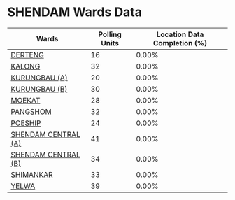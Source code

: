 
# SHENDAM Wards Data

| Wards | Polling Units | Location Data Completion (%) |
| ---- | ----- | ------- |
| [DERTENG](./wards/18569-derteng) | 16 | 0.00% |
| [KALONG](./wards/18570-kalong) | 32 | 0.00% |
| [KURUNGBAU (A)](./wards/18571-kurungbau-(a)) | 20 | 0.00% |
| [KURUNGBAU (B)](./wards/18572-kurungbau-(b)) | 30 | 0.00% |
| [MOEKAT](./wards/18573-moekat) | 28 | 0.00% |
| [PANGSHOM](./wards/18574-pangshom) | 32 | 0.00% |
| [POESHIP](./wards/18575-poeship) | 24 | 0.00% |
| [SHENDAM CENTRAL (A)](./wards/18576-shendam-central-(a)) | 41 | 0.00% |
| [SHENDAM CENTRAL (B)](./wards/18577-shendam-central-(b)) | 34 | 0.00% |
| [SHIMANKAR](./wards/18578-shimankar) | 33 | 0.00% |
| [YELWA](./wards/18579-yelwa) | 39 | 0.00% |




